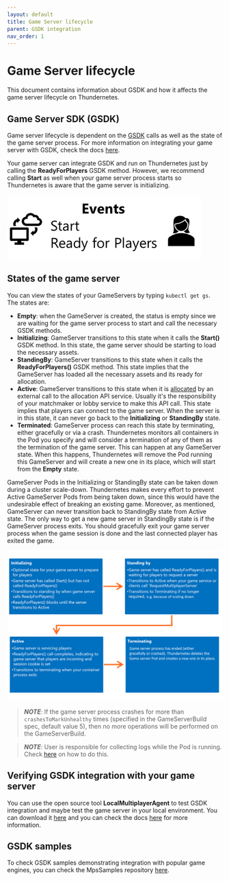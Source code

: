 ```yaml
---
layout: default
title: Game Server lifecycle
parent: GSDK integration
nav_order: 1
---
```


# Game Server lifecycle

This document contains information about GSDK and how it affects the game server lifecycle on Thundernetes.

## Game Server SDK (GSDK)

Game server lifecycle is dependent on the [GSDK](https://github.com/PlayFab/gsdk) calls as well as the state of the game server process. For more information on integrating your game server with GSDK, check the docs [here](https://docs.microsoft.com/gaming/playfab/features/multiplayer/servers/integrating-game-servers-with-gsdk).

Your game server can integrate GSDK and run on Thundernetes just by calling the **ReadyForPlayers** GSDK method. However, we recommend calling **Start** as well when your game server process starts so Thundernetes is aware that the game server is initializing.

[![Start and ReadyForPlayers](../assets/images/twomethods.png)](../assets/images/twomethods.png)

## States of the game server

You can view the states of your GameServers by typing `kubectl get gs`. The states are:

- **Empty**: when the GameServer is created, the status is empty since we are waiting for the game server process to start and call the necessary GSDK methods.
- **Initializing**: GameServer transitions to this state when it calls the **Start()** GSDK method. In this state, the game server should be starting to load the necessary assets.
- **StandingBy**: GameServer transitions to this state when it calls the **ReadyForPlayers()** GSDK method. This state implies that the GameServer has loaded all the necessary assets and its ready for allocation.
- **Active**: GameServer transitions to this state when it is [allocated](../quickstart/allocation-scaling.md) by an external call to the allocation API service. Usually it's the responsibility of your matchmaker or lobby service to make this API call. This state implies that players can connect to the game server. When the server is in this state, it can never go back to the **Initializing** or **StandingBy** state.
- **Terminated**: GameServer process can reach this state by terminating, either gracefully or via a crash. Thundernetes monitors all containers in the Pod you specify and will consider a termination of any of them as the termination of the game server. This can happen at any GameServer state. When this happens, Thundernetes will remove the Pod running this GameServer and will create a new one in its place, which will start from the **Empty** state. 

GameServer Pods in the Initializing or StandingBy state can be taken down during a cluster scale-down. Thundernetes makes every effort to prevent Active GameServer Pods from being taken down, since this would have the undesirable effect of breaking an existing game. Moreover, as mentioned, GameServer can never transition back to StandingBy state from Active state. The only way to get a new game server in StandingBy state is if the GameServer process exits. You should gracefully exit your game server process when the game session is done and the last connected player has exited the game.

[![GameServer lifecycle](../assets/images/gameserverstates.png)](../assets/images/gameserverstates.png)

> _**NOTE**_: If the game server process crashes for more than `crashesToMarkUnhealthy` times (specified in the GameServerBuild spec, default value 5), then no more operations will be performed on the GameServerBuild. 

> _**NOTE**_: User is responsible for collecting logs while the Pod is running. Check [here](../howtos/gameserverlogs.md) on how to do this.

## Verifying GSDK integration with your game server

You can use the open source tool **LocalMultiplayerAgent** to test GSDK integration and maybe test the game server in your local environment. You can download it [here](https://github.com/PlayFab/MpsAgent) and you can check the docs [here](./runlocalmultiplayeragent.md) for more information.

## GSDK samples

To check GSDK samples demonstrating integration with popular game engines, you can check the MpsSamples repository [here](https://github.com/PlayFab/MpsSamples).